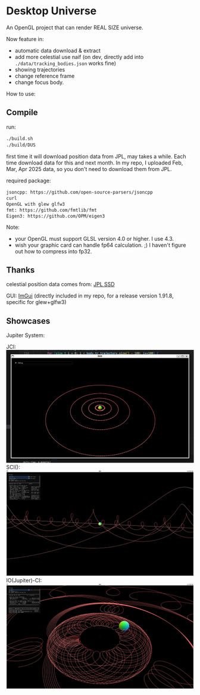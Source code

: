 # Desktop Universe

An OpenGL project that can render REAL SIZE universe.

Now feature in:
- automatic data download & extract
- add more celestial use naif (on dev, directly add into `./data/tracking_bodies.json` works fine)
- showing trajectories
- change reference frame
- change focus body.

How to use:

## Compile

run:

```sh
./build.sh
./build/DUS
```

first time it will download position data from JPL, may takes a while. Each time download data for this and next month. In my repo, I uploaded Feb, Mar, Apr 2025 data, so you don't need to download them from JPL.

required package:

```
jsoncpp: https://github.com/open-source-parsers/jsoncpp
curl
OpenGL with glew glfw3
fmt: https://github.com/fmtlib/fmt
Eigen3: https://github.com/OPM/eigen3
```

Note:
- your OpenGL must support GLSL version 4.0 or higher. I use 4.3.
- wish your graphic card can handle fp64 calculation. ;) I haven't figure out how to compress into fp32.

## Thanks

celestial position data comes from: [JPL SSD](https://ssd.jpl.nasa.gov/)

GUI: [ImGui](https://github.com/ocornut/imgui) (directly included in my repo, for a release version 1.91.8, specific for glew+glfw3)

## Showcases

Jupiter System:

JCI:
![](./img/j_j.png)
SCI():
![](./img/s_j.png)
IO(Jupiter)-CI:
![](./img/IO_IO.png)